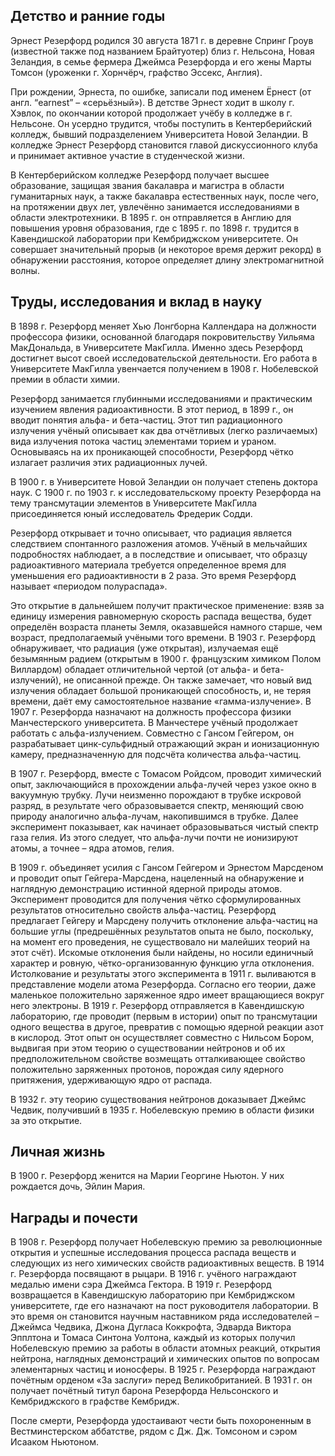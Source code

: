 ## Детство и ранние годы
Эрнест Резерфорд родился 30 августа 1871 г. в деревне Спринг Гроув (известной также под названием Брайтуотер) близ г. Нельсона, Новая Зеландия, в семье фермера Джеймса Резерфорда и его жены Марты Томсон (уроженки г. Хорнчёрч, графство Эссекс, Англия).

При рождении, Эрнеста, по ошибке, записали под именем Ёрнест (от англ. “earnest” – «серьёзный»). В детстве Эрнест ходит в школу г. Хэвлок, по окончании которой продолжает учёбу в колледже в г. Нельсоне. Он усердно трудится, чтобы поступить в Кентерберийский колледж, бывший подразделением Университета Новой Зеландии. В колледже Эрнест Резерфорд становится главой дискуссионного клуба и принимает активное участие в студенческой жизни.

В Кентерберийском колледже Резерфорд получает высшее образование, защищая звания бакалавра и магистра в области гуманитарных наук, а также бакалавра естественных наук, после чего, на протяжении двух лет, увлечённо занимается исследованиями в области электротехники. В 1895 г. он отправляется в Англию для повышения уровня образования, где с 1895 г. по 1898 г. трудится в Кавендишской лаборатории при Кембриджском университете. Он совершает значительный прорыв (и некоторое время держит рекорд) в обнаружении расстояния, которое определяет длину электромагнитной волны.

## Труды, исследования и вклад в науку
В 1898 г. Резерфорд меняет Хью Лонгборна Каллендара на должности профессора физики, основанной благодаря покровительству Уильяма МакДональда, в Университете МакГилла. Именно здесь Резерфорд достигнет высот своей исследовательской деятельности. Его работа в Университете МакГилла увенчается получением в 1908 г. Нобелевской премии в области химии.

Резерфорд занимается глубинными исследованиями и практическим изучением явления радиоактивности. В этот период, в 1899 г., он вводит понятия альфа- и бета-частиц. Этот тип радиационного излучения учёный описывает как два отчётливых (легко различаемых) вида излучения потока частиц элементами торием и ураном. Основываясь на их проникающей способности, Резерфорд чётко излагает различия этих радиационных лучей.

В 1900 г. в Университете Новой Зеландии он получает степень доктора наук. С 1900 г. по 1903 г. к исследовательскому проекту Резерфорда на тему трансмутации элементов в Университете МакГилла присоединяется юный исследователь Фредерик Содди.

Резерфорд открывает и точно описывает, что радиация является следствием спонтанного разложения атомов. Учёный в мельчайших подробностях наблюдает, а в последствие и описывает, что образцу радиоактивного материала требуется определенное время для уменьшения его радиоактивности в 2 раза. Это время Резерфорд называет «периодом полураспада».

Это открытие в дальнейшем получит практическое применение: взяв за единицу измерения равномерную скорость распада вещества, будет определён возраста планеты Земля, оказавшейся намного старше, чем возраст, предполагаемый учёными того времени.
В 1903 г. Резерфорд обнаруживает, что радиация (уже открытая), излучаемая ещё безымянным радием (открытым в 1900 г. французским химиком Полом Виллардом) обладает отличительной чертой (от альфа- и бета-излучений), не описанной прежде. Он также замечает, что новый вид излучения обладает большой проникающей способность, и, не теряя времени, даёт ему самостоятельное название «гамма-излучение». В 1907 г. Резерфорда назначают на должность профессора физики Манчестерского университета. В Манчестере учёный продолжает работать с альфа-излучением. Совместно с Гансом Гейгером, он разрабатывает цинк-сульфидный отражающий экран и ионизационную камеру, предназначенную для подсчёта количества альфа-частиц.

В 1907 г. Резерфорд, вместе с Томасом Ройдсом, проводит химический опыт, заключающийся в прохождении альфа-лучей через узкое окно в вакуумную трубку. Лучи неизменно порождают в трубке искровой разряд, в результате чего образовывается спектр, меняющий свою природу аналогично альфа-лучам, накопившимся в трубке. Далее эксперимент показывает, как начинает образовываться чистый спектр газа гелия. Из этого следует, что альфа-лучи почти не ионизируют атомы, а точнее – ядра атомов, гелия.

В 1909 г. объединяет усилия с Гансом Гейгером и Эрнестом Марсденом и проводит опыт Гейгера-Марсдена, нацеленный на обнаружение и наглядную демонстрацию истинной ядерной природы атомов. Эксперимент проводится для получения чётко сформулированных результатов относительно свойств альфа-частиц. Резерфорд предлагает Гейгеру и Марсдену получить отклонение альфа-частиц на большие углы (предрешённых результатов опыта не было, поскольку, на момент его проведения, не существовало ни малейших теорий на этот счёт). Искомые отклонения были найдены, но носили единичный характер и ровную, чётко-организованную функцию угла отклонения. Истолкование и результаты этого эксперимента в 1911 г. выливаются в представление модели атома Резерфорда. Согласно его теории, даже маленькое положительно заряженное ядро имеет вращающиеся вокруг него электроны. В 1919 г. Резерфорд отправляется в Кавендишскую лабораторию, где проводит (первым в истории) опыт по трансмутации одного вещества в другое, превратив с помощью ядерной реакции азот в кислород. Этот опыт он осуществляет совместно с Нильсом Бором, выдвигая при этом теорию о существовании нейтронов и об их предположительном свойстве возмещать отталкивающее свойство положительно заряженных протонов, порождая силу ядерного притяжения, удерживающую ядро от распада.

В 1932 г. эту теорию существования нейтронов доказывает Джеймс Чедвик, получивший в 1935 г. Нобелевскую премию в области физики за это открытие.

## Личная жизнь
В 1900 г. Резерфорд женится на Марии Георгине Ньютон. У них рождается дочь, Эйлин Мария.

## Награды и почести
В 1908 г. Резерфорд получает Нобелевскую премию за революционные открытия и успешные исследования процесса распада веществ и следующих из него химических свойств радиоактивных веществ. В 1914 г. Резерфорда посвящают в рыцари. В 1916 г. учёного награждают медалью имени сэра Джеймса Гектора. В 1919 г. Резерфорд возвращается в Кавендишскую лабораторию при Кембриджском университете, где его назначают на пост руководителя лаборатории. В это время он становится научным наставником ряда исследователей – Джеймса Чедвика, Джона Дугласа Коккрофта, Эдварда Виктора Эпплтона и Томаса Синтона Уолтона, каждый из которых получил Нобелевскую премию за работы в области атомных реакций, открытия нейтрона, наглядных демонстраций и химических опытов по вопросам элементарных частиц и ионосферы. В 1925 г. Резерфорда награждают почётным орденом «За заслуги» перед Великобританией. В 1931 г. он получает почётный титул барона Резерфорда Нельсонского и Кембриджского в графстве Кембридж.

После смерти, Резерфорда удостаивают чести быть похороненным в Вестминстерском аббатстве, рядом с Дж. Дж. Томсоном и сэром Исааком Ньютоном.
